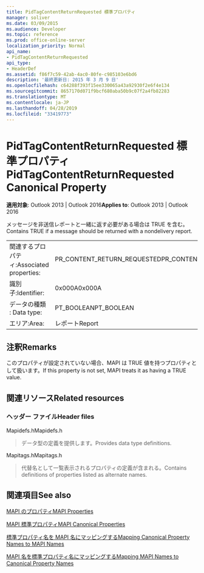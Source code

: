 ```yaml
---
title: PidTagContentReturnRequested 標準プロパティ
manager: soliver
ms.date: 03/09/2015
ms.audience: Developer
ms.topic: reference
ms.prod: office-online-server
localization_priority: Normal
api_name:
- PidTagContentReturnRequested
api_type:
- HeaderDef
ms.assetid: f86f7c59-42ab-4ac0-80fe-c985103e6bd6
description: '最終更新日: 2015 年 3 月 9 日'
ms.openlocfilehash: c64288f393f15ee330065a43a92930f2e6f4e134
ms.sourcegitcommit: 8657170d071f9bcf680aba50b9c07f2a4fb82283
ms.translationtype: MT
ms.contentlocale: ja-JP
ms.lasthandoff: 04/28/2019
ms.locfileid: "33419773"
---
```

# <a name="pidtagcontentreturnrequested-canonical-property"></a><span data-ttu-id="e8e29-103">PidTagContentReturnRequested 標準プロパティ</span><span class="sxs-lookup"><span data-stu-id="e8e29-103">PidTagContentReturnRequested Canonical Property</span></span>

  
  
<span data-ttu-id="e8e29-104">**適用対象**: Outlook 2013 | Outlook 2016</span><span class="sxs-lookup"><span data-stu-id="e8e29-104">**Applies to**: Outlook 2013 | Outlook 2016</span></span> 
  
<span data-ttu-id="e8e29-105">メッセージを非送信レポートと一緒に返す必要がある場合は TRUE を含む。</span><span class="sxs-lookup"><span data-stu-id="e8e29-105">Contains TRUE if a message should be returned with a nondelivery report.</span></span> 
  
|||
|:-----|:-----|
|<span data-ttu-id="e8e29-106">関連するプロパティ:</span><span class="sxs-lookup"><span data-stu-id="e8e29-106">Associated properties:</span></span>  <br/> |<span data-ttu-id="e8e29-107">PR_CONTENT_RETURN_REQUESTED</span><span class="sxs-lookup"><span data-stu-id="e8e29-107">PR_CONTENT_RETURN_REQUESTED</span></span>  <br/> |
|<span data-ttu-id="e8e29-108">識別子:</span><span class="sxs-lookup"><span data-stu-id="e8e29-108">Identifier:</span></span>  <br/> |<span data-ttu-id="e8e29-109">0x000A</span><span class="sxs-lookup"><span data-stu-id="e8e29-109">0x000A</span></span>  <br/> |
|<span data-ttu-id="e8e29-110">データの種類 : </span><span class="sxs-lookup"><span data-stu-id="e8e29-110">Data type:</span></span>  <br/> |<span data-ttu-id="e8e29-111">PT_BOOLEAN</span><span class="sxs-lookup"><span data-stu-id="e8e29-111">PT_BOOLEAN</span></span>  <br/> |
|<span data-ttu-id="e8e29-112">エリア:</span><span class="sxs-lookup"><span data-stu-id="e8e29-112">Area:</span></span>  <br/> |<span data-ttu-id="e8e29-113">レポート</span><span class="sxs-lookup"><span data-stu-id="e8e29-113">Report</span></span>  <br/> |
   
## <a name="remarks"></a><span data-ttu-id="e8e29-114">注釈</span><span class="sxs-lookup"><span data-stu-id="e8e29-114">Remarks</span></span>

<span data-ttu-id="e8e29-115">このプロパティが設定されていない場合、MAPI は TRUE 値を持つプロパティとして扱います。</span><span class="sxs-lookup"><span data-stu-id="e8e29-115">If this property is not set, MAPI treats it as having a TRUE value.</span></span> 
  
## <a name="related-resources"></a><span data-ttu-id="e8e29-116">関連リソース</span><span class="sxs-lookup"><span data-stu-id="e8e29-116">Related resources</span></span>

### <a name="header-files"></a><span data-ttu-id="e8e29-117">ヘッダー ファイル</span><span class="sxs-lookup"><span data-stu-id="e8e29-117">Header files</span></span>

<span data-ttu-id="e8e29-118">Mapidefs.h</span><span class="sxs-lookup"><span data-stu-id="e8e29-118">Mapidefs.h</span></span>
  
> <span data-ttu-id="e8e29-119">データ型の定義を提供します。</span><span class="sxs-lookup"><span data-stu-id="e8e29-119">Provides data type definitions.</span></span>
    
<span data-ttu-id="e8e29-120">Mapitags.h</span><span class="sxs-lookup"><span data-stu-id="e8e29-120">Mapitags.h</span></span>
  
> <span data-ttu-id="e8e29-121">代替名として一覧表示されるプロパティの定義が含まれる。</span><span class="sxs-lookup"><span data-stu-id="e8e29-121">Contains definitions of properties listed as alternate names.</span></span>
    
## <a name="see-also"></a><span data-ttu-id="e8e29-122">関連項目</span><span class="sxs-lookup"><span data-stu-id="e8e29-122">See also</span></span>



[<span data-ttu-id="e8e29-123">MAPI のプロパティ</span><span class="sxs-lookup"><span data-stu-id="e8e29-123">MAPI Properties</span></span>](mapi-properties.md)
  
[<span data-ttu-id="e8e29-124">MAPI 標準プロパティ</span><span class="sxs-lookup"><span data-stu-id="e8e29-124">MAPI Canonical Properties</span></span>](mapi-canonical-properties.md)
  
[<span data-ttu-id="e8e29-125">標準プロパティ名を MAPI 名にマッピングする</span><span class="sxs-lookup"><span data-stu-id="e8e29-125">Mapping Canonical Property Names to MAPI Names</span></span>](mapping-canonical-property-names-to-mapi-names.md)
  
[<span data-ttu-id="e8e29-126">MAPI 名を標準プロパティ名にマッピングする</span><span class="sxs-lookup"><span data-stu-id="e8e29-126">Mapping MAPI Names to Canonical Property Names</span></span>](mapping-mapi-names-to-canonical-property-names.md)

